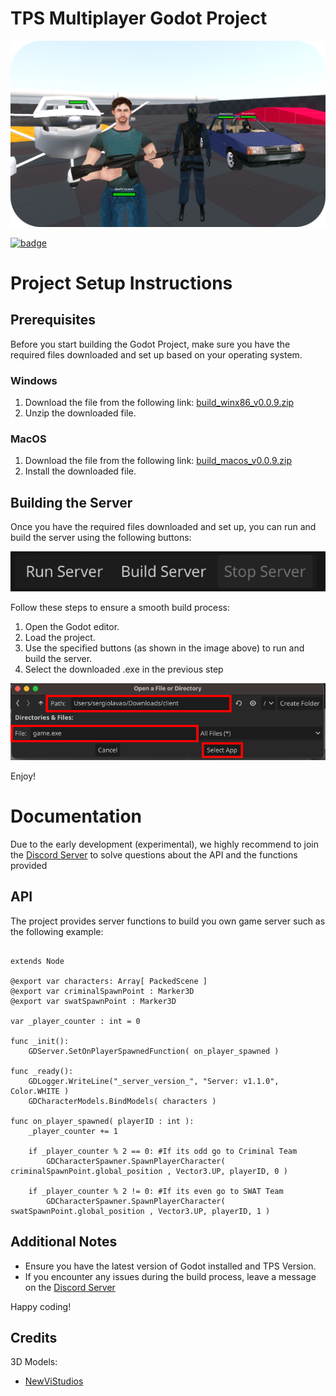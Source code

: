 # TPS Multiplayer Godot Project

<p align="center">
	<a><img src="./Images/Logo.png"></a>
</p>

[![badge](https://img.shields.io/discord/1259301606051283035)](https://discord.gg/QHnXgEeN)

# Project Setup Instructions

## Prerequisites

Before you start building the Godot Project, make sure you have the required files downloaded and set up based on your operating system.

### Windows

1. Download the file from the following link:
   [build_winx86_v0.0.9.zip](https://tpsmp-builds.s3.amazonaws.com/experimental/build_winx86_v0.0.9.zip)
2. Unzip the downloaded file.

### MacOS

1. Download the file from the following link:
   [build_macos_v0.0.9.zip](https://tpsmp-builds.s3.amazonaws.com/experimental/build_macos_v0.0.9.zip)
2. Install the downloaded file.

## Building the Server

Once you have the required files downloaded and set up, you can run and build the server using the following buttons:

![Image of buttons](./Images/Buttons.png)

Follow these steps to ensure a smooth build process:

1. Open the Godot editor.
2. Load the project.
3. Use the specified buttons (as shown in the image above) to run and build the server.
4. Select the downloaded .exe in the previous step 

![Image of buttons](./Images/AppSelection.png)

Enjoy!

# Documentation

Due to the early development (experimental), we highly recommend to join the [Discord Server](https://discord.gg/QHnXgEeN) to solve questions about the API and the functions provided 

## API

The project provides server functions to build you own game server such as the following example: 

``` 

extends Node

@export var characters: Array[ PackedScene ]
@export var criminalSpawnPoint : Marker3D
@export var swatSpawnPoint : Marker3D

var _player_counter : int = 0

func _init():
	GDServer.SetOnPlayerSpawnedFunction( on_player_spawned )

func _ready():
	GDLogger.WriteLine("_server_version_", "Server: v1.1.0", Color.WHITE )
	GDCharacterModels.BindModels( characters )

func on_player_spawned( playerID : int ):
	_player_counter += 1
	
	if _player_counter % 2 == 0: #If its odd go to Criminal Team
		GDCharacterSpawner.SpawnPlayerCharacter( criminalSpawnPoint.global_position , Vector3.UP, playerID, 0 )
	
	if _player_counter % 2 != 0: #If its even go to SWAT Team
		GDCharacterSpawner.SpawnPlayerCharacter( swatSpawnPoint.global_position , Vector3.UP, playerID, 1 )

``` 

## Additional Notes

- Ensure you have the latest version of Godot installed and TPS Version.
- If you encounter any issues during the build process, leave a message on the [Discord Server](https://discord.gg/QHnXgEeN)

Happy coding!

## Credits

3D Models: 

- [NewViStudios](https://sketchfab.com/newvistudios)
